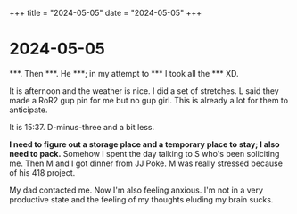 +++
title = "2024-05-05"
date = "2024-05-05"
+++

# 2024-05-05

\*\*\*. Then \*\*\*. He \*\*\*; in my attempt to \*\*\* I took all the \*\*\*
XD.

It is afternoon and the weather is nice. I did a set of stretches. L said they
made a RoR2 gup pin for me but no gup girl. This is already a lot for them to
anticipate.

It is 15:37. D-minus-three and a bit less.

**I need to figure out a storage place and a temporary place to stay; I also
need to pack.** Somehow I spent the day talking to S who's been soliciting me.
Then M and I got dinner from JJ Poke. M was really stressed because of his 418
project.

My dad contacted me. Now I'm also feeling anxious. I'm not in a very productive
state and the feeling of my thoughts eluding my brain sucks.
